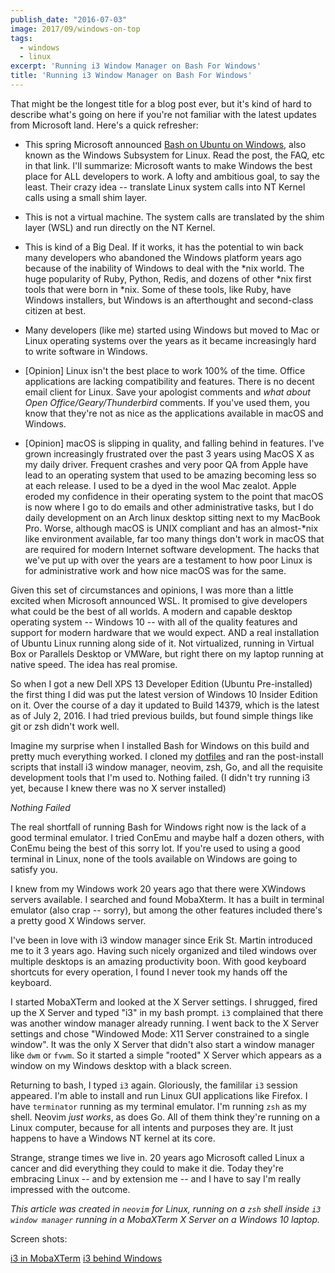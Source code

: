 ```yaml
---
publish_date: "2016-07-03"
image: 2017/09/windows-on-top
tags:
  - windows
  - linux
excerpt: 'Running i3 Window Manager on Bash For Windows'
title: 'Running i3 Window Manager on Bash For Windows'
---
```


That might be the longest title for a blog post ever, but it's kind of hard to describe what's going on here if you're not familiar with the latest updates from Microsoft land. Here's a quick refresher:

- This spring Microsoft announced [Bash on Ubuntu on Windows](https://msdn.microsoft.com/en-us/commandline/wsl/about), also known as the Windows Subsystem for Linux. Read the post, the FAQ, etc in that link. I'll summarize: Microsoft wants to make Windows the best place for ALL developers to work. A lofty and ambitious goal, to say the least. Their crazy idea -- translate Linux system calls into NT Kernel calls using a small shim layer.

- This is not a virtual machine. The system calls are translated by the shim layer (WSL) and run directly on the NT Kernel.

- This is kind of a Big Deal. If it works, it has the potential to win back many developers who abandoned the Windows platform years ago because of the inability of Windows to deal with the *nix world. The huge popularity of Ruby, Python, Redis, and dozens of other *nix first tools that were born in \*nix. Some of these tools, like Ruby, have Windows installers, but Windows is an afterthought and second-class citizen at best.

- Many developers (like me) started using Windows but moved to Mac or Linux operating systems over the years as it became increasingly hard to write software in Windows.

- [Opinion] Linux isn't the best place to work 100% of the time. Office applications are lacking compatibility and features. There is no decent email client for Linux. Save your apologist comments and _what about Open Office/Geary/Thunderbird_ comments. If you've used them, you know that they're not as nice as the applications available in macOS and Windows.

- [Opinion] macOS is slipping in quality, and falling behind in features. I've grown increasingly frustrated over the past 3 years using MacOS X as my daily driver. Frequent crashes and very poor QA from Apple have lead to an operating system that used to be amazing becoming less so at each release. I used to be a dyed in the wool Mac zealot. Apple eroded my confidence in their operating system to the point that macOS is now where I go to do emails and other administrative tasks, but I do daily development on an Arch linux desktop sitting next to my MacBook Pro. Worse, although macOS is UNIX compliant and has an almost-\*nix like environment available, far too many things don't work in macOS that are required for modern Internet software development. The hacks that we've put up with over the years are a testament to how poor Linux is for administrative work and how nice macOS was for the same.

Given this set of circumstances and opinions, I was more than a little excited when Microsoft announced WSL. It promised to give developers what could be the best of all worlds. A modern and capable desktop operating system -- Windows 10 -- with all of the quality features and support for modern hardware that we would expect. AND a real installation of Ubuntu Linux running along side of it. Not virtualized, running in Virtual Box or Parallels Desktop or VMWare, but right there on my laptop running at native speed. The idea has real promise.

So when I got a new Dell XPS 13 Developer Edition (Ubuntu Pre-installed) the first thing I did was put the latest version of Windows 10 Insider Edition on it. Over the course of a day it updated to Build 14379, which is the latest as of July 2, 2016. I had tried previous builds, but found simple things like git or zsh didn't work well.

Imagine my surprise when I installed Bash for Windows on this build and pretty much everything worked. I cloned my [dotfiles](https://github.com/bketelsen/dotfiles) and ran the post-install scripts that install i3 window manager, neovim, zsh, Go, and all the requisite development tools that I'm used to. Nothing failed. (I didn't try running i3 yet, because I knew there was no X server installed)

_Nothing Failed_

The real shortfall of running Bash for Windows right now is the lack of a good terminal emulator. I tried ConEmu and maybe half a dozen others, with ConEmu being the best of this sorry lot. If you're used to using a good terminal in Linux, none of the tools available on Windows are going to satisfy you.

I knew from my Windows work 20 years ago that there were XWindows servers available. I searched and found MobaXterm. It has a built in terminal emulator (also crap -- sorry), but among the other features included there's a pretty good X Windows server.

I've been in love with i3 window manager since Erik St. Martin introduced me to it 3 years ago. Having such nicely organized and tiled windows over multiple desktops is an amazing productivity boon. With good keyboard shortcuts for every operation, I found I never took my hands off the keyboard.

I started MobaXTerm and looked at the X Server settings. I shrugged, fired up the X Server and typed "i3" in my bash prompt. `i3` complained that there was another window manager already running. I went back to the X Server settings and chose "Windowed Mode: X11 Server constrained to a single window". It was the only X Server that didn't also start a window manager like `dwm` or `fvwm`. So it started a simple "rooted" X Server which appears as a window on my Windows desktop with a black screen.

Returning to bash, I typed `i3` again. Gloriously, the famililar `i3` session appeared. I'm able to install and run Linux GUI applications like Firefox. I have `terminator` running as my terminal emulator. I'm running `zsh` as my shell. Neovim _just works_, as does Go. All of them think they're running on a Linux computer, because for all intents and purposes they are. It just happens to have a Windows NT kernel at its core.

Strange, strange times we live in. 20 years ago Microsoft called Linux a cancer and did everything they could to make it die. Today they're embracing Linux -- and by extension me -- and I have to say I'm really impressed with the outcome.

_This article was created in `neovim` for Linux, running on a `zsh` shell inside `i3 window manager` running in a MobaXTerm X Server on a Windows 10 laptop._

Screen shots:

[i3 in MobaXTerm](//static/images/2017/09/i3.png)
[i3 behind Windows](/static/images/2017/09/windows-on-top.png)
